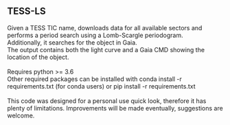 ## TESS-LS

Given a TESS TIC name, downloads data for all available sectors and performs a period search using a Lomb-Scargle periodogram.\
Additionally, it searches for the object in Gaia.\
The output contains both the light curve and a Gaia CMD showing the location of the object.\
\
Requires python >= 3.6\
Other required packages can be installed with conda install -r requirements.txt (for conda users) or pip install -r requirements.txt\
\
This code was designed for a personal use quick look, therefore it has plenty of limitations. Improvements will be made eventually, suggestions are welcome.
